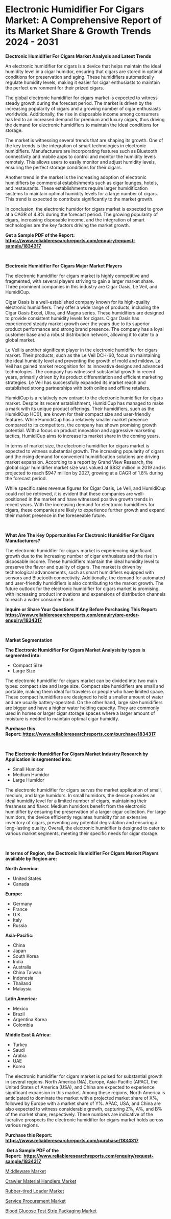 <p><h1>Electronic Humidifier For Cigars Market: A Comprehensive Report of its Market Share & Growth Trends 2024 - 2031</h1></p><p><strong>Electronic Humidifier For Cigars Market Analysis and Latest Trends</strong></p>
<p><p>An electronic humidifier for cigars is a device that helps maintain the ideal humidity level in a cigar humidor, ensuring that cigars are stored in optimal conditions for preservation and aging. These humidifiers automatically regulate humidity levels, making it easier for cigar enthusiasts to maintain the perfect environment for their prized cigars.</p><p>The global electronic humidifier for cigars market is expected to witness steady growth during the forecast period. The market is driven by the increasing popularity of cigars and a growing number of cigar enthusiasts worldwide. Additionally, the rise in disposable income among consumers has led to an increased demand for premium and luxury cigars, thus driving the demand for electronic humidifiers to maintain the ideal conditions for storage.</p><p>The market is witnessing several trends that are shaping its growth. One of the key trends is the integration of smart technologies in electronic humidifiers. Manufacturers are incorporating features such as Bluetooth connectivity and mobile apps to control and monitor the humidity levels remotely. This allows users to easily monitor and adjust humidity levels, ensuring the perfect storage conditions for their cigars.</p><p>Another trend in the market is the increasing adoption of electronic humidifiers by commercial establishments such as cigar lounges, hotels, and restaurants. These establishments require larger humidification systems to maintain optimal humidity levels for a large number of cigars. This trend is expected to contribute significantly to the market growth.</p><p>In conclusion, the electronic humidor for cigars market is expected to grow at a CAGR of 4.8% during the forecast period. The growing popularity of cigars, increasing disposable income, and the integration of smart technologies are the key factors driving the market growth.</p></p>
<p><strong>Get a Sample PDF of the Report:&nbsp; <a href="https://www.reliableresearchreports.com/enquiry/request-sample/1834317">https://www.reliableresearchreports.com/enquiry/request-sample/1834317</a></strong></p>
<p>&nbsp;</p>
<p><strong>Electronic Humidifier For Cigars Major Market Players</strong></p>
<p><p>The electronic humidifier for cigars market is highly competitive and fragmented, with several players striving to gain a larger market share. Three prominent companies in this industry are Cigar Oasis, Le Veil, and HumidiCup.</p><p>Cigar Oasis is a well-established company known for its high-quality electronic humidifiers. They offer a wide range of products, including the Cigar Oasis Excel, Ultra, and Magna series. These humidifiers are designed to provide consistent humidity levels for cigars. Cigar Oasis has experienced steady market growth over the years due to its superior product performance and strong brand presence. The company has a loyal customer base and a robust distribution network, allowing it to cater to a global market.</p><p>Le Veil is another significant player in the electronic humidifier for cigars market. Their products, such as the Le Veil DCH-60, focus on maintaining the ideal humidity level and preventing the growth of mold and mildew. Le Veil has gained market recognition for its innovative designs and advanced technologies. The company has witnessed substantial growth in recent years, primarily driven by its product differentiation and efficient marketing strategies. Le Veil has successfully expanded its market reach and established strong partnerships with both online and offline retailers.</p><p>HumidiCup is a relatively new entrant to the electronic humidifier for cigars market. Despite its recent establishment, HumidiCup has managed to make a mark with its unique product offerings. Their humidifiers, such as the HumidiCup HC01, are known for their compact size and user-friendly features. While HumidiCup has a relatively smaller market presence compared to its competitors, the company has shown promising growth potential. With a focus on product innovation and aggressive marketing tactics, HumidiCup aims to increase its market share in the coming years.</p><p>In terms of market size, the electronic humidifier for cigars market is expected to witness substantial growth. The increasing popularity of cigars and the rising demand for convenient humidification solutions are driving market expansion. According to a report by Grand View Research, the global cigar humidifier market size was valued at $832 million in 2019 and is projected to reach $947 million by 2027, growing at a CAGR of 1.8% during the forecast period.</p><p>While specific sales revenue figures for Cigar Oasis, Le Veil, and HumidiCup could not be retrieved, it is evident that these companies are well-positioned in the market and have witnessed positive growth trends in recent years. With the increasing demand for electronic humidifiers for cigars, these companies are likely to experience further growth and expand their market presence in the foreseeable future.</p></p>
<p>&nbsp;</p>
<p><strong>What Are The Key Opportunities For Electronic Humidifier For Cigars Manufacturers?</strong></p>
<p><p>The electronic humidifier for cigars market is experiencing significant growth due to the increasing number of cigar enthusiasts and the rise in disposable income. These humidifiers maintain the ideal humidity level to preserve the flavor and quality of cigars. The market is driven by technological advancements, such as smart humidifiers equipped with sensors and Bluetooth connectivity. Additionally, the demand for automated and user-friendly humidifiers is also contributing to the market growth. The future outlook for the electronic humidifier for cigars market is promising, with increasing product innovations and expansions of distribution channels to reach a wider consumer base.</p></p>
<p><strong>Inquire or Share Your Questions If Any Before Purchasing This Report: <a href="https://www.reliableresearchreports.com/enquiry/pre-order-enquiry/1834317">https://www.reliableresearchreports.com/enquiry/pre-order-enquiry/1834317</a></strong></p>
<p>&nbsp;</p>
<p><strong>Market Segmentation</strong></p>
<p><strong>The Electronic Humidifier For Cigars Market Analysis by types is segmented into:</strong></p>
<p><ul><li>Compact Size</li><li>Large Size</li></ul></p>
<p><p>The electronic humidifier for cigars market can be divided into two main types: compact size and large size. Compact size humidifiers are small and portable, making them ideal for travelers or people who have limited space. These compact humidifiers are designed to hold a smaller amount of water and are usually battery-operated. On the other hand, large size humidifiers are bigger and have a higher water holding capacity. They are commonly used in homes or larger cigar storage spaces where a larger amount of moisture is needed to maintain optimal cigar humidity.</p></p>
<p><strong>Purchase this Report:&nbsp;<a href="https://www.reliableresearchreports.com/purchase/1834317">https://www.reliableresearchreports.com/purchase/1834317</a></strong></p>
<p>&nbsp;</p>
<p><strong>The Electronic Humidifier For Cigars Market Industry Research by Application is segmented into:</strong></p>
<p><ul><li>Small Humidor</li><li>Medium Humidor</li><li>Large Humidor</li></ul></p>
<p><p>The electronic humidifier for cigars serves the market application of small, medium, and large humidors. In small humidors, the device provides an ideal humidity level for a limited number of cigars, maintaining their freshness and flavor. Medium humidors benefit from the electronic humidifier by ensuring the preservation of a larger cigar collection. For large humidors, the device efficiently regulates humidity for an extensive inventory of cigars, preventing any potential degradation and ensuring a long-lasting quality. Overall, the electronic humidifier is designed to cater to various market segments, meeting their specific needs for cigar storage.</p></p>
<p>&nbsp;</p>
<p><strong>In terms of Region, the Electronic Humidifier For Cigars Market Players available by Region are:</strong></p>
<p>
    <p> <strong> North America: </strong>
        <ul>
            <li>United States</li>
            <li>Canada</li>
        </ul>
        </p> 
    <p> <strong> Europe: </strong>
        <ul>
            <li>Germany</li>
            <li>France</li>
            <li>U.K.</li>
            <li>Italy</li>
            <li>Russia</li>
        </ul>
        </p> 
    <p> <strong> Asia-Pacific: </strong>
        <ul>
            <li>China</li>
            <li>Japan</li>
            <li>South Korea</li>
            <li>India</li>
            <li>Australia</li>
            <li>China Taiwan</li>
            <li>Indonesia</li>
            <li>Thailand</li>
            <li>Malaysia</li>
        </ul>
        </p> 
    <p> <strong> Latin America: </strong>
        <ul>
            <li>Mexico</li>
            <li>Brazil</li>
            <li>Argentina Korea</li>
            <li>Colombia</li>
        </ul>
        </p> 
    <p> <strong> Middle East & Africa: </strong>
        <ul>
            <li>Turkey</li>
            <li>Saudi</li>
            <li>Arabia</li>
            <li>UAE</li>
            <li>Korea</li>
        </ul>
    </p>
    </p>
<p><p>The electronic humidifier for cigars market is poised for substantial growth in several regions. North America (NA), Europe, Asia-Pacific (APAC), the United States of America (USA), and China are expected to experience significant expansion in this market. Among these regions, North America is anticipated to dominate the market with a projected market share of X%, followed by Europe with a market share of Y%. APAC, USA, and China are also expected to witness considerable growth, capturing Z%, A%, and B% of the market share, respectively. These numbers are indicative of the lucrative prospects the electronic humidifier for cigars market holds across various regions.</p></p>
<p><strong>Purchase this Report: <a href="https://www.reliableresearchreports.com/purchase/1834317">https://www.reliableresearchreports.com/purchase/1834317</a></strong></p>
<p>&nbsp;<strong>Get a Sample PDF of the Report:&nbsp;&nbsp;<a href="https://www.reliableresearchreports.com/enquiry/request-sample/1834317">https://www.reliableresearchreports.com/enquiry/request-sample/1834317</a></strong></p>
<p><strong></strong></p>
<p><p><a href="https://medium.com/@catherinemartinez15/middleware-market-analysis-its-cagr-market-segmentation-and-global-industry-overview-ade6aa484ac5">Middleware Market</a></p><p><a href="https://github.com/provorikovar/Market-Research-Report-List-2/blob/main/crawler-material-handlers-market.md">Crawler Material Handlers Market</a></p><p><a href="https://github.com/kipkeeva/Market-Research-Report-List-2/blob/main/rubber-tired-loader-market.md">Rubber-tired Loader Market</a></p><p><a href="https://medium.com/@catherinemartinez15/service-procurement-market-trends-forecast-and-competitive-analysis-to-2030-57f0066f1dfd">Service Procurement Market</a></p><p><a href="https://medium.com/@catherinemartinez15/blood-glucose-test-strip-packaging-nbsp-market-focuses-on-market-share-size-and-projected-forecast-f628b9f25480">Blood Glucose Test Strip Packaging Market</a></p></p>